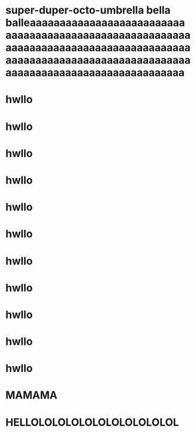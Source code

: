 # super-duper-octo-umbrella bella balleaaaaaaaaaaaaaaaaaaaaaaaaaaaaaaaaaaaaaaaaaaaaaaaaaaaaaaaaaaaaaaaaaaaaaaaaaaaaaaaaaaaaaaaaaaaaaaaaaaaaaaaaaaaaaaaaaaaaaaaaaaaaaaaaaaaaaaaaaaaaaaaaaaaaa
# hwllo
# hwllo
# hwllo
# hwllo
# hwllo
# hwllo
# hwllo
# hwllo
# hwllo
# hwllo
# hwllo
# MAMAMA
# HELLOLOLOLOLOLOLOLOLOLOLOL